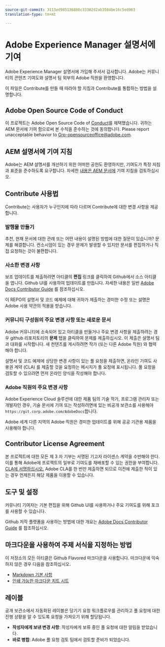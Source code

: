 ```yaml
---
source-git-commit: 3113ed985136880c33302d2ab3504be16c5ed963
translation-type: tm+mt

---
```

# Adobe Experience Manager 설명서에 기여

Adobe Experience Manager 설명서에 가입해 주셔서 감사합니다. Adobe는 커뮤니티의 콘텐츠 기여도와 설명서 팀 외부의 Adobe 직원을 환영합니다.

이 파일은 Contribute를 만들 때 따라야 할 지침과 Contribute를 통합하는 방법을 설명합니다.

## Adobe Open Source Code of Conduct

이 프로젝트는 Adobe Open Source Code of [Conduct](code-of-conduct.md)를 채택했습니다. 귀하는 AEM 문서에 기여 함으로써 본 수칙을 준수하는 것에 동의합니다. Please report unacceptable behavior to [Grp-opensourceoffice@adobe.com](mailto:Grp-opensourceoffice@adobe.com).

## AEM 설명서에 기여 지침

Adobe는 AEM 설명서를 개선하기 위한 어떠한 공헌도 환영하지만, 기여도가 특정 지침과 표준을 준수하도록 요구합니다. 자세한 [내용은 AEM 문서에](guidelines.md) 기여 지침을 검토하십시오.

## Contribute 사용법

Contribute는 사용자가 누구인지에 따라 다르며 Contribute에 대한 변경 사항을 제공합니다.

### 발행물 만들기

추천, 현재 문서에 대한 관례 또는 어떤 내용이 설명된 방법에 대한 질문이 있습니까? 문제를 해결합니다. 컨소시엄이 있는 경우 문제가 발생할 수 있지만 문서를 편집하거나 직접 요청하는 것이 불편합니다.

### 사소한 변경 사항

보조 업데이트를 제출하려면 아티클의 **편집** 링크를 클릭하여 Github에서 소스 아티클을 엽니다. Github UI를 사용하여 업데이트를 만듭니다. 자세한 내용은 일반 [Adobe Docs Contributor Guide](https://docs.adobe.com/help/en/contributor/contributor-guide/introduction.html) 를 참조하십시오.

이 REPO의 설명서 및 코드 예제에 대해 귀하가 제출하는 경미한 수정 또는 설명은 Adobe 사용 약관의 적용을 받습니다.

### 커뮤니티 구성원의 주요 변경 사항 또는 새로운 문서

Adobe 커뮤니티에 소속되어 있고 아티클을 만들거나 주요 변경 사항을 제출하려는 경우 github 리포지토리의 **문제** 탭을 클릭하여 문제를 제출하십시오. 이 제출은 설명서 팀과 대화를 시작합니다. 새 컨텐츠를 게시하려면 작가 (또는 다른 Adobe 직원) 와 협력해야 합니다.

설명서 및 코드 예제에 상당한 변경 사항이 있는 풀 요청을 제출하면, 온라인 기여도 사용권 계약 (CLA) 를 제출할 것을 요청하는 메시지가 풀 요청에 표시됩니다. 풀 요청을 검토할 수 있으려면 먼저 온라인 양식을 작성해야 합니다.

### Adobe 직원의 주요 변경 사항

Adobe Experience Cloud 솔루션에 대한 제품 팀의 기술 작가, 프로그램 관리자 또는 개발자인 경우, 기술 문서에 기여 또는 작성하려면에 있는 비공개 보관소를 사용해야 `https://git.corp.adobe.com/AdobeDocs`합니다.

Adobe 세계 다른 지역의 Adobe 직원은 경미한 업데이트를 위해 공공 기관용 제품을 사용해야 합니다.

## Contributor License Agreement

본 프로젝트에 대한 모든 제 3 자 기부는 서명된 기고자 라이센스 계약을 수반해야 한다. 이를 통해 Adobe에 프로젝트의 일부로 기여도를 재배포할 수 있는 권한을 부여합니다. [CLA에 서명하십시오.](https://opensource.adobe.com/cla.html) Adobe CLA를 한 번만 제출하면 되므로 이전에 제출한 적이 있는 경우 언제든지 해당 제품을 이용할 수 있습니다.

## 도구 및 설정

커뮤니티 기여자는 기본 편집을 위해 Github UI를 사용하거나 주요 기여도를 위해 포크를 사용할 수 있습니다.

Github 저작 플랫폼을 사용하는 방법에 대한 개요는 [Adobe Docs Contributor Guide](https://docs.adobe.com/help/en/contributor/contributor-guide/introduction.html) 를 참조하십시오.

## 마크다운을 사용하여 주제 서식을 지정하는 방법

이 저장소의 모든 아티클은 Github Flavored 마크다운을 사용합니다. 마크다운에 익숙하지 않은 경우 다음을 참조하십시오.

* [Markdown 기본 사항](https://help.github.com/articles/getting-started-with-writing-and-formatting-on-github/)
* [인쇄 가능한 마크다운 치트 시트](https://guides.github.com/pdfs/markdown-cheatsheet-online.pdf)

## 레이블

공개 보관소에서 자동화된 레이블은 당기기 요청 워크플로우를 관리하고 풀 요청에 대한 진행 상황을 알 수 있도록 요청을 가져오기 위해 할당됩니다.

* **작성자에게 보낸 변경 사항**: 작성자에게 보류 중인 풀 요청에 대한 알림을 받았습니다.
* **바로 병합**: Adobe 풀 요청 검토 팀에서 검토할 준비가 되었습니다.
